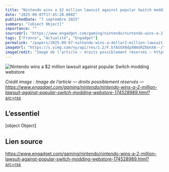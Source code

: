```yaml
---
title: "Nintendo wins a $2 million lawsuit against popular Switch modding webstore"
date: "2025-09-07T17:45:28.000Z"
publishedDate: "7 septembre 2025"
summary: "[object Object]"
importance: ""
sourceUrl: "https://www.engadget.com/gaming/nintendo/nintendo-wins-a-2-million-lawsuit-against-popular-switch-modding-webstore-174528989.html?src=rss"
tags: ["France", "Actualité", "Engadget"]
permalink: "/papers/2025-09-07-nintendo-wins-a-dollar2-million-lawsuit-against-popular-switch-modding-webstore"
imageUrl: "https://s.yimg.com/ny/api/res/1.2/F.bfASGX8dpXNmSRZbUnXA--/YXBwaWQ9aGlnaGxhbmRlcjt3PTEyMDA7aD03OTg-/https://s.yimg.com/os/creatr-uploaded-images/2025-06/1cbd68d0-41fa-11f0-a6ff-32eeb5b7c158"
imageCredit: "Image de l’article — droits possiblement réservés — https://www.engadget.com/gaming/nintendo/nintendo-wins-a-2-million-lawsuit-against-popular-switch-modding-webstore-174528989.html?src=rss"
---
```


![Nintendo wins a $2 million lawsuit against popular Switch modding webstore](https://s.yimg.com/ny/api/res/1.2/F.bfASGX8dpXNmSRZbUnXA--/YXBwaWQ9aGlnaGxhbmRlcjt3PTEyMDA7aD03OTg-/https://s.yimg.com/os/creatr-uploaded-images/2025-06/1cbd68d0-41fa-11f0-a6ff-32eeb5b7c158)

*Crédit image : Image de l’article — droits possiblement réservés — https://www.engadget.com/gaming/nintendo/nintendo-wins-a-2-million-lawsuit-against-popular-switch-modding-webstore-174528989.html?src=rss*

## L’essentiel

[object Object]

## Lien source

https://www.engadget.com/gaming/nintendo/nintendo-wins-a-2-million-lawsuit-against-popular-switch-modding-webstore-174528989.html?src=rss
